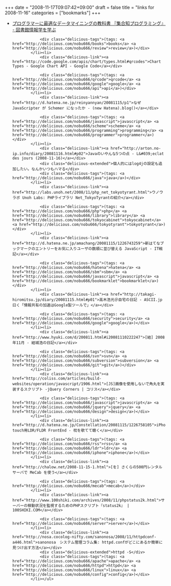 +++
date = "2008-11-17T09:07:42+09:00"
draft = false
title = "links for 2008-11-16"
categories = ["bookmarks"]
+++

<ul class="delicious"><li>
                <div class="delicious-link"><a href="http://d.hatena.ne.jp/kunimiya/20081116/p1">プログラマーに最適なデータマイニングの教科書 『集合知プログラミング』 - 図書館情報学を学ぶ</a></div>
                
                <div class="delicious-tags">(tags: <a href="http://delicious.com/nobu666/books">books</a> <a href="http://delicious.com/nobu666/review">review</a>)</div>
            </li><li>
                <div class="delicious-link"><a href="http://code.google.com/apis/chart/types.html#qrcodes">Chart Types - Google Chart API - Google Code</a></div>
                
                <div class="delicious-tags">(tags: <a href="http://delicious.com/nobu666/qrcode">qrcode</a> <a href="http://delicious.com/nobu666/google">google</a> <a href="http://delicious.com/nobu666/api">api</a>)</div>
            </li><li>
                <div class="delicious-link"><a href="http://d.hatena.ne.jp/reinyannyan/20081115/p1">なぜ JavaScripter が Schemer になったか - (new Hatena).blog()</a></div>
                
                <div class="delicious-tags">(tags: <a href="http://delicious.com/nobu666/javascript">javascript</a> <a href="http://delicious.com/nobu666/scheme">scheme</a> <a href="http://delicious.com/nobu666/programming">programming</a> <a href="http://delicious.com/nobu666/programmer">programmer</a>)</div>
            </li><li>
                <div class="delicious-link"><a href="http://arton.no-ip.info/diary/20081116.html#p02">Javaのいやんな5つの点 - L&#039;eclat des jours (2008-11-16)</a></div>
                <div class="delicious-extended">個人的にはlog4jの設定も追加したい。なんかいつもハマる</div>
                <div class="delicious-tags">(tags: <a href="http://delicious.com/nobu666/java">java</a>)</div>
            </li><li>
                <div class="delicious-link"><a href="http://labs.unoh.net/2008/11/php_net_tokyotyrant.html">ウノウラボ Unoh Labs: PHPライブラリ Net_TokyoTyrantの紹介</a></div>
                
                <div class="delicious-tags">(tags: <a href="http://delicious.com/nobu666/php">php</a> <a href="http://delicious.com/nobu666/library">library</a> <a href="http://delicious.com/nobu666/tokyocabinet">tokyocabinet</a> <a href="http://delicious.com/nobu666/tokyotyrant">tokyotyrant</a>)</div>
            </li><li>
                <div class="delicious-link"><a href="http://d.hatena.ne.jp/amachang/20081115/1226743259">新はてなブックマークのエントリーをお気に入りユーザの数順に並び替える JavaScript - IT戦記</a></div>
                
                <div class="delicious-tags">(tags: <a href="http://delicious.com/nobu666/hatena">hatena</a> <a href="http://delicious.com/nobu666/sbm">sbm</a> <a href="http://delicious.com/nobu666/javascript">javascript</a> <a href="http://delicious.com/nobu666/bookmarklet">bookmarklet</a>)</div>
            </li><li>
                <div class="delicious-link"><a href="http://takagi-hiromitsu.jp/diary/20081115.html#p01">高木浩光＠自宅の日記 - ASCII.jp曰く「情報共有の加速はGoogle製ツールで」</a></div>
                
                <div class="delicious-tags">(tags: <a href="http://delicious.com/nobu666/security">security</a> <a href="http://delicious.com/nobu666/google">google</a>)</div>
            </li><li>
                <div class="delicious-link"><a href="http://www.hyuki.com/d/200811.html#i20081110222247">[結] 2008年11月 - 結城浩の日記</a></div>
                
                <div class="delicious-tags">(tags: <a href="http://delicious.com/nobu666/svn">svn</a> <a href="http://delicious.com/nobu666/subversion">subversion</a> <a href="http://delicious.com/nobu666/git">git</a>)</div>
            </li><li>
                <div class="delicious-link"><a href="http://coliss.com/articles/build-websites/operation/javascript/1906.html">[JS]画像を使用しないで角丸を実装するスクリプト -jQuery Corners | コリス</a></div>
                
                <div class="delicious-tags">(tags: <a href="http://delicious.com/nobu666/javascript">javascript</a> <a href="http://delicious.com/nobu666/jquery">jquery</a> <a href="http://delicious.com/nobu666/design">design</a>)</div>
            </li><li>
                <div class="delicious-link"><a href="http://d.hatena.ne.jp/Constellation/20081115/1226758105">iPhone/iPod touch用LDR/FLDR FrontEnd - 枕を欹てて聴く</a></div>
                
                <div class="delicious-tags">(tags: <a href="http://delicious.com/nobu666/rss">rss</a> <a href="http://delicious.com/nobu666/ldr">ldr</a> <a href="http://delicious.com/nobu666/iphone">iphone</a>)</div>
            </li><li>
                <div class="delicious-link"><a href="http://chalow.net/2008-11-15-1.html">[を] さくらの500円レンタルサーバで MeCab を使う</a></div>
                
                <div class="delicious-tags">(tags: <a href="http://delicious.com/nobu666/mecab">mecab</a>)</div>
            </li><li>
                <div class="delicious-link"><a href="http://www.100shiki.com/archives/2008/11/phpstatus2k.html">サーバーの稼動状況を監視するためのPHPスクリプト『status2k』 | 100SHIKI.COM</a></div>
                
                <div class="delicious-tags">(tags: <a href="http://delicious.com/nobu666/server">server</a>)</div>
            </li><li>
                <div class="delicious-link"><a href="http://nosa.cocolog-nifty.com/sanonosa/2008/11/httpdconf-a446.html">sanonosa　システム管理コラム集: httpd.confがどこにあるか簡単に見つけ出す方法</a></div>
                <div class="delicious-extended">httpd -S</div>
                <div class="delicious-tags">(tags: <a href="http://delicious.com/nobu666/apache">apache</a> <a href="http://delicious.com/nobu666/httpd">httpd</a> <a href="http://delicious.com/nobu666/linux">linux</a> <a href="http://delicious.com/nobu666/config">config</a>)</div>
            </li></ul>

